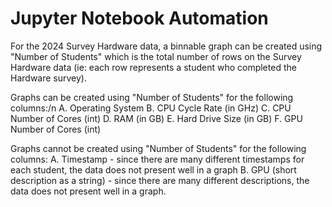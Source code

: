 # Jupyter Notebook Automation

For the 2024 Survey Hardware data, a binnable graph can be created using "Number of Students" which is the total number of rows on the Survey Hardware data (ie: each row represents a student who completed the Hardware survey).  

Graphs can be created using "Number of Students" for the following columns:/n
  A. Operating System
  B. CPU Cycle Rate (in GHz)
  C. CPU Number of Cores (int)
  D. RAM (in GB)
  E. Hard Drive Size (in GB)
  F. GPU Number of Cores (int)

Graphs cannot be created using "Number of Students" for the following columns:
  A. Timestamp - since there are many different timestamps for each student, the data does not present well in a graph
  B. GPU (short description as a string) - since there are many different descriptions, the data does not present well in a      graph.



